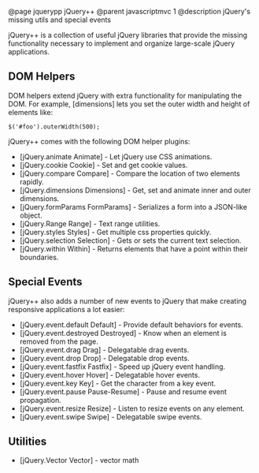 @page jquerypp jQuery++
@parent javascriptmvc 1
@description jQuery's missing utils and special events

jQuery++ is a collection of useful jQuery libraries that provide
the missing functionality necessary to
implement and organize large-scale jQuery applications.

## DOM Helpers

DOM helpers extend jQuery with extra functionality for
manipulating the DOM. For example, [dimensions] lets you set the 
outer width and height of elements like:

    $('#foo').outerWidth(500);
    
jQuery++ comes with the following DOM helper plugins:

- [jQuery.animate Animate] - Let jQuery use CSS animations.
- [jQuery.cookie Cookie] - Set and get cookie values.
- [jQuery.compare Compare] - Compare the location of two elements rapidly.
- [jQuery.dimensions Dimensions] - Get, set and animate inner and outer dimensions.
- [jQuery.formParams FormParams] - Serializes a form into a JSON-like object.
- [jQuery.Range Range] - Text range utilities.
- [jQuery.styles Styles] - Get multiple css properties quickly.
- [jQuery.selection Selection] - Gets or sets the current text selection.
- [jQuery.within Within] - Returns elements that have a point within their boundaries.

## Special Events

jQuery++ also adds a number of new events to jQuery that make creating responsive applications a lot easier:

- [jQuery.event.default Default] - Provide default behaviors for events.
- [jQuery.event.destroyed Destroyed] - Know when an element is removed from the page.
- [jQuery.event.drag Drag] - Delegatable drag events.
- [jQuery.event.drop Drop] - Delegatable drop events.
- [jQuery.event.fastfix Fastfix] - Speed up jQuery event handling.
- [jQuery.event.hover Hover] - Delegatable hover events.
- [jQuery.event.key Key] - Get the character from a key event.
- [jQuery.event.pause Pause-Resume] - Pause and resume event propagation.
- [jQuery.event.resize Resize] - Listen to resize events on any element.
- [jQuery.event.swipe Swipe] - Delegatable swipe events.

## Utilities

- [jQuery.Vector Vector] - vector math
